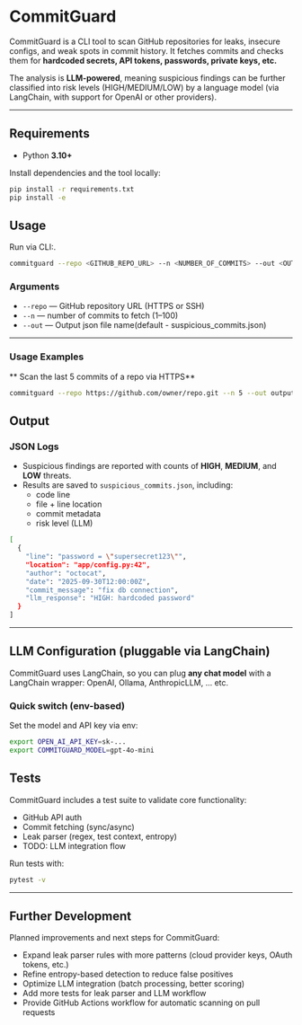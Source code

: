 # CommitGuard


CommitGuard is a CLI tool to scan GitHub repositories for leaks, insecure configs, and weak spots in commit history. It fetches commits and checks them for **hardcoded secrets, API tokens, passwords, private keys, etc.**  

The analysis is **LLM-powered**, meaning suspicious findings can be further classified into risk levels (HIGH/MEDIUM/LOW) by a language model (via LangChain, with support for OpenAI or other providers).

---

## Requirements

- Python **3.10+**

Install dependencies and the tool locally:

```bash
pip install -r requirements.txt
pip install -e 
```


## Usage

Run via CLI:.

```bash
commitguard --repo <GITHUB_REPO_URL> --n <NUMBER_OF_COMMITS> --out <OUTPUT_JSON_FILE_NAME>
```

### Arguments
- `--repo` — GitHub repository URL (HTTPS or SSH)
- `--n` — number of commits to fetch (1–100)
- `--out` — Output json file name(default - suspicious_commits.json)
---

### Usage Examples

** Scan the last 5 commits of a repo via HTTPS**
```bash
commitguard --repo https://github.com/owner/repo.git --n 5 --out output.json
```

## Output
### JSON Logs

- Suspicious findings are reported with counts of **HIGH**, **MEDIUM**, and **LOW** threats.  
- Results are saved to `suspicious_commits.json`, including:  
  - code line  
  - file + line location  
  - commit metadata  
  - risk level (LLM)  
```bash
[
  {
    "line": "password = \"supersecret123\"",
    "location": "app/config.py:42",
    "author": "octocat",
    "date": "2025-09-30T12:00:00Z",
    "commit_message": "fix db connection",
    "llm_response": "HIGH: hardcoded password"
  }
]
```


---
## LLM Configuration (pluggable via LangChain)

CommitGuard uses LangChain, so you can plug **any chat model** with a LangChain wrapper:
OpenAI, Ollama, AnthropicLLM, ... etc.

### Quick switch (env-based)
Set the model and API key via env:
```bash
export OPEN_AI_API_KEY=sk-...
export COMMITGUARD_MODEL=gpt-4o-mini
```

## Tests

CommitGuard includes a test suite to validate core functionality:
- GitHub API auth
- Commit fetching (sync/async)
- Leak parser (regex, test context, entropy)
- TODO: LLM integration flow

Run tests with:

```bash
pytest -v
```


---

## Further Development
Planned improvements and next steps for CommitGuard:

- Expand leak parser rules with more patterns (cloud provider keys, OAuth tokens, etc.)  
- Refine entropy-based detection to reduce false positives  
- Optimize LLM integration (batch processing, better scoring)  
- Add more tests for leak parser and LLM workflow  
- Provide GitHub Actions workflow for automatic scanning on pull requests  